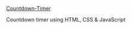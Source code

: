 
[Countdown-Timer](https://gourab-chowdhury.github.io/Countdown-Timer/)

Countdown timer using HTML, CSS &amp; JavaScript
